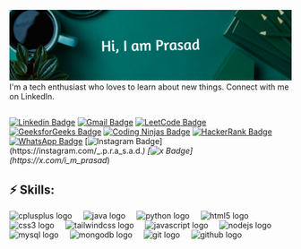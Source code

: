 ![Header image](https://github.com/Prasad-264/Prasad-264/blob/main/prasad_github_banner.png)
I'm a tech enthusiast who loves to learn about new things. Connect with me on LinkedIn.
##
[![Linkedin Badge](https://img.shields.io/badge/-LinkedIn-blue?style=flat-square&logo=Linkedin&logoColor=white&link=https://www.linkedin.com/in/prasad-kandekar-719583205/)](https://www.linkedin.com/in/prasad-kandekar-719583205/)
[![Gmail Badge](https://img.shields.io/badge/-Gmail-d14836?style=flat-square&logo=Gmail&logoColor=white&link=mailto:prasadkandekar555@gmail.com)](mailto:prasadkandekar555@gmail.com)
[![LeetCode Badge](https://img.shields.io/badge/-LeetCode-FFA116?style=flat-square&logo=LeetCode&logoColor=white&link=https://leetcode.com/Prasad264/)](https://leetcode.com/Prasad264/)
[![GeeksforGeeks Badge](https://img.shields.io/badge/-GeeksforGeeks-0D96F6?style=flat-square&logo=GeeksforGeeks&logoColor=white&link=https://auth.geeksforgeeks.org/user/prasad264)](https://auth.geeksforgeeks.org/user/prasad264)
[![Coding Ninjas Badge](https://img.shields.io/badge/-CodingNinjas-4DB6AC?style=flat-square&logo=CodingNinjas&logoColor=white&link=https://www.codingninjas.com/codestudio/profile/Prasad)](https://www.codingninjas.com/codestudio/profile/Prasad)
[![HackerRank Badge](https://img.shields.io/badge/-HackerRank-2EC866?style=flat-square&logo=HackerRank&logoColor=white&link=https://www.hackerrank.com/prasad264)](https://www.hackerrank.com/prasad264)
[![WhatsApp Badge](https://img.shields.io/badge/-WhatsApp-25D366?style=flat-square&logo=WhatsApp&logoColor=white&link=https://api.whatsapp.com/send?phone=919284132082)](https://api.whatsapp.com/send?phone=919284132082)
[![Instagram Badge](https://img.shields.io/badge/-Instagram-e4405f?style=flat-square&logo=Instagram&logoColor=white&link=https://instagram.com/_.p.r.a_s.a.d._)](https://instagram.com/_.p.r.a_s.a.d._)
[![x Badge](https://img.shields.io/badge/-x-000000?style=flat-square&logo=x&logoColor=white&link=https://x.com/i_m_prasad_)](https://x.com/i_m_prasad_)

## ⚡ Skills:

<div align="left">
  <img src="https://cdn.jsdelivr.net/gh/devicons/devicon/icons/cplusplus/cplusplus-original.svg" height="40" alt="cplusplus logo"  />
  <img width="12" />
  <img src="https://cdn.jsdelivr.net/gh/devicons/devicon/icons/java/java-original.svg" height="40" alt="java logo"  />
  <img width="12" />
  <img src="https://cdn.jsdelivr.net/gh/devicons/devicon/icons/python/python-original.svg" height="40" alt="python logo"  />
  <img width="12" />
  <img src="https://cdn.jsdelivr.net/gh/devicons/devicon/icons/html5/html5-original.svg" height="40" alt="html5 logo"  />
  <img width="12" />
  <img src="https://cdn.jsdelivr.net/gh/devicons/devicon/icons/css3/css3-original.svg" height="40" alt="css3 logo"  />
  <img width="12" />
  <img src="https://cdn.jsdelivr.net/gh/devicons/devicon/icons/tailwindcss/tailwindcss-original-wordmark.svg" height="40" alt="tailwindcss logo"  />
  <img width="12" />
  <img src="https://cdn.jsdelivr.net/gh/devicons/devicon/icons/javascript/javascript-original.svg" height="40" alt="javascript logo"  />
  <img width="12" />
  <img src="https://cdn.jsdelivr.net/gh/devicons/devicon/icons/nodejs/nodejs-original.svg" height="40" alt="nodejs logo"  />
  <img width="12" />
  <img src="https://cdn.jsdelivr.net/gh/devicons/devicon/icons/mysql/mysql-original.svg" height="40" alt="mysql logo"  />
  <img width="12" />
  <img src="https://cdn.jsdelivr.net/gh/devicons/devicon/icons/mongodb/mongodb-original.svg" height="40" alt="mongodb logo"  />
  <img width="12" />
  <img src="https://cdn.jsdelivr.net/gh/devicons/devicon/icons/git/git-original.svg" height="40" alt="git logo"  />
  <img width="12" />
  <img src="https://cdn.jsdelivr.net/gh/devicons/devicon/icons/github/github-original.svg" height="40" alt="github logo"  />
</div>

###
